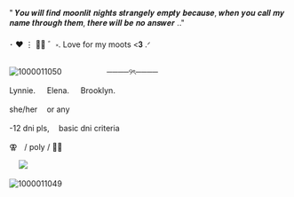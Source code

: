 " 𝒀𝒐𝒖 𝒘𝒊𝒍𝒍 𝒇𝒊𝒏𝒅 𝒎𝒐𝒐𝒏𝒍𝒊𝒕 𝒏𝒊𝒈𝒉𝒕𝒔 𝒔𝒕𝒓𝒂𝒏𝒈𝒆𝒍𝒚 𝒆𝒎𝒑𝒕𝒚 𝒃𝒆𝒄𝒂𝒖𝒔𝒆, 𝒘𝒉𝒆𝒏 𝒚𝒐𝒖 𝒄𝒂𝒍𝒍 𝒎𝒚 𝒏𝒂𝒎𝒆 𝒕𝒉𝒓𝒐𝒖𝒈𝒉 𝒕𝒉𝒆𝒎, 𝒕𝒉𝒆𝒓𝒆 𝒘𝒊𝒍𝒍 𝒃𝒆 𝒏𝒐 𝒂𝒏𝒔𝒘𝒆𝒓 .."

･ ♥︎ ⋮ 🌟🌊  ゛༝.
Love for my moots <𝟑 .ᐟ 

![1000011050](https://github.com/user-attachments/assets/9277b2ac-677b-44be-9832-0eaee7fd016a)
 ㅤㅤㅤㅤㅤㅤ────୨ৎ────


Lynnie.  󠁪ㅤ  Elena.󠁪ㅤ 󠁪󠁪󠁪󠁪 Brooklyn.

she/her ㅤor any

-12 dni pls,ㅤ basic dni criteria 

⚢ㅤ/ poly / 🏳️‍⚧️

ㅤ
![](https://komarev.com/ghpvc/?username=SourCherrey)





![1000011049](https://github.com/user-attachments/assets/c8478628-0297-4726-b004-a74c36a95e35)

